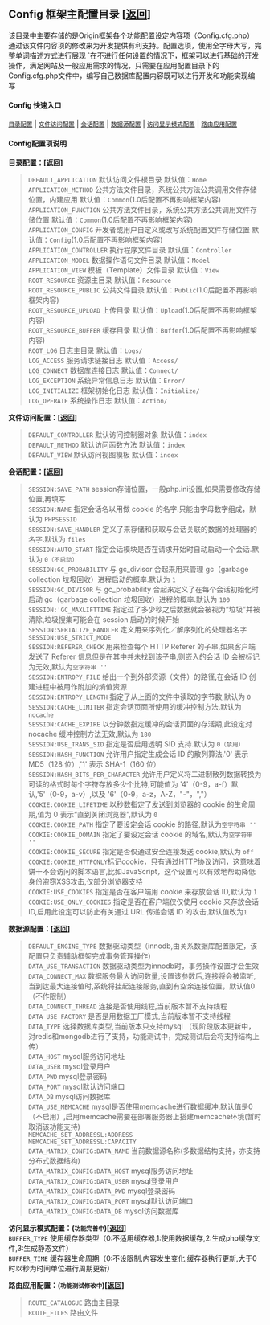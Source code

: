 ## Config 框架主配置目录 [<a href="https://github.com/shenqiwei/Origin-Framework/tree/master/Origin">返回</a>]
该目录中主要存储的是Origin框架各个功能配置设定内容项（Config.cfg.php）
通过该文件内容项的修改来为开发提供有利支持。配置选项，使用全字母大写，完整单词描述方式进行展现
`在不进行任何设置的情况下，框架可以进行基础的开发操作，满足网站及一般应用需求的情况，只需要在应用配置目录下的Config.cfg.php文件中，编写自己数据库配置内容既可以进行开发和功能实现编写

#### Config 快速入口
[`目录配置`](#config_dir) | [`文件访问配置`](#config_file) | [`会话配置`](#config_session) | [`数据源配置`](#config_db) | [`访问显示模式配置`](#config_view) | [`路由应用配置`](#config_route) 

#### Config配置项说明
<span id='config_dir'></span>
__目录配置：[[返回](#config)]__  
>`DEFAULT_APPLICATION` 默认访问文件根目录 默认值：`Home`   
`APPLICATION_METHOD` 公共方法文件目录，系统公共方法公共调用文件存储位置，内建应用 默认值：`Common`(1.0后配置不再影响框架内容)    
`APPLICATION_FUNCTION` 公共方法文件目录，系统公共方法公共调用文件存储位置 默认值：`Common`(1.0后配置不再影响框架内容)    
`APPLICATION_CONFIG` 开发者或用户自定义或改写系统配置文件存储位置 默认值：`Config`(1.0后配置不再影响框架内容)    
`APPLICATION_CONTROLLER` 执行程序文件目录 默认值：`Controller`  
`APPLICATION_MODEL` 数据操作语句文件目录 默认值：`Model`  
`APPLICATION_VIEW` 模板（Template）文件目录 默认值：`View`  
`ROOT_RESOURCE` 资源主目录 默认值：`Resource`   
`ROOT_RESOURCE_PUBLIC` 公共文件目录 默认值：`Public`(1.0后配置不再影响框架内容)  
`ROOT_RESOURCE_UPLOAD` 上传目录 默认值：`Upload`(1.0后配置不再影响框架内容)  
>`ROOT_RESOURCE_BUFFER` 缓存目录 默认值：`Buffer`(1.0后配置不再影响框架内容)   
`ROOT_LOG` 日志主目录 默认值：`Logs/`  
`LOG_ACCESS` 服务请求链接日志 默认值：`Access/`  
`LOG_CONNECT` 数据库连接日志 默认值：`Connect/`   
`LOG_EXCEPTION` 系统异常信息日志 默认值：`Error/`  
`LOG_INITIALIZE` 框架初始化日志 默认值：`Initialize/`  
`LOG_OPERATE` 系统操作日志 默认值：`Action/`  

<span id='config_file'></span>
__文件访问配置：[[返回](#config)]__
>`DEFAULT_CONTROLLER` 默认访问控制器对象 默认值：`index`  
`DEFAULT_METHOD` 默认访问函数方法 默认值：`index`  
`DEFAULT_VIEW`  默认访问视图模板 默认值：`index` 

<span id='config_session'></span>
__会话配置：[[返回](#config)]__   
>`SESSION:SAVE_PATH` session存储位置，一般php.ini设置,如果需要修改存储位置,再填写  
`SESSION:NAME` 指定会话名以用做 cookie 的名字.只能由字母数字组成，默认为 `PHPSESSID`  
`SESSION:SAVE_HANDLER` 定义了来存储和获取与会话关联的数据的处理器的名字.默认为 `files`  
`SESSION:AUTO_START` 指定会话模块是否在请求开始时自动启动一个会话.默认为 `0（不启动）`  
`SESSION:GC_PROBABILITY` 与 gc_divisor 合起来用来管理 gc（garbage collection 垃圾回收）进程启动的概率.默认为 `1`  
`SESSION:GC_DIVISOR` 与 gc_probability 合起来定义了在每个会话初始化时启动 gc（garbage collection 垃圾回收）进程的概率.默认为 `100`  
`SESSION:'GC_MAXLIFTTIME` 指定过了多少秒之后数据就会被视为“垃圾”并被清除,垃圾搜集可能会在 session 启动的时候开始  
`SESSION:SERIALIZE_HANDLER` 定义用来序列化／解序列化的处理器名字  
`SESSION:USE_STRICT_MODE`  
`SESSION:REFERER_CHECK` 用来检查每个 HTTP Referer 的子串,如果客户端发送了 Referer 信息但是在其中并未找到该子串,则嵌入的会话 ID 会被标记为无效,默认为`空字符串 ''`  
`SESSION:ENTROPY_FILE` 给出一个到外部资源（文件）的路径,在会话 ID 创建进程中被用作附加的熵值资源  
`SESSION:ENTROPY_LENGTH` 指定了从上面的文件中读取的字节数,默认为 `0`  
`SESSION:CACHE_LIMITER` 指定会话页面所使用的缓冲控制方法.默认为 `nocache`  
`SESSION:CACHE_EXPIRE` 以分钟数指定缓冲的会话页面的存活期,此设定对 nocache 缓冲控制方法无效,默认为 `180`  
`SESSION:USE_TRANS_SID` 指定是否启用透明 SID 支持.默认为 `0（禁用）`  
`SESSION:HASH_FUNCTION` 允许用户指定生成会话 ID 的散列算法.'0' 表示 MD5（128 位）,'1' 表示 SHA-1（160 位）  
`SESSION:HASH_BITS_PER_CHARACTER` 允许用户定义将二进制散列数据转换为可读的格式时每个字符存放多少个比特,可能值为 '4'（0-9，a-f）默认,'5'（0-9，a-v）,以及 '6'（0-9，a-z，A-Z，"-"，","）  
`COOKIE:COOKIE_LIFETIME` 以秒数指定了发送到浏览器的 cookie 的生命周期,值为 0 表示“直到关闭浏览器”,默认为 `0`  
`COOKIE:COOKIE_PATH` 指定了要设定会话 cookie 的路径,默认为`空字符串 ''`  
`COOKIE:COOKIE_DOMAIN` 指定了要设定会话 cookie 的域名,默认为`空字符串 ''`  
`COOKIE:COOKIE_SECURE` 指定是否仅通过安全连接发送 cookie,默认为 `off`  
`COOKIE:COOKIE_HTTPONLY`标记cookie，只有通过HTTP协议访问，这意味着饼干不会访问的脚本语言,比如JavaScript，这个设置可以有效地帮助降低身份盗窃XSS攻击,仅部分浏览器支持  
`COOKIE:USE_COOKIES` 指定是否在客户端用 cookie 来存放会话 ID,默认为 `1`  
`COOKIE:USE_ONLY_COOKIES` 指定是否在客户端仅仅使用 cookie 来存放会话 ID,启用此设定可以防止有关通过 URL 传递会话 ID 的攻击,默认值改为`1`  

<span id='config_db'></span>
__数据源配置：[[返回](#config)]__  
>`DEFAULT_ENGINE_TYPE` 数据驱动类型（innodb,由关系数据库配置限定，该配置只负责辅助框架完成事务管理操作）  
`DATA_USE_TRANSACTION` 数据驱动类型为innodb时，事务操作设置才会生效  
`DATA_CONNECT_MAX` 数据服务最大访问数量,设置该参数后,连接将会被监听,当到达最大连接值时,系统将挂起连接服务,直到有空余连接位置，默认值0（不作限制）  
`DATA_CONNECT_THREAD` 连接是否使用线程,当前版本暂不支持线程  
`DATA_USE_FACTORY` 是否是用数据工厂模式,当前版本暂不支持线程  
`DATA_TYPE` 选择数据库类型,当前版本只支持mysql （现阶段版本更新中，对redis和mongodb进行了支持，功能测试中，完成测试后会将支持结构上传）  
`DATA_HOST`  mysql服务访问地址  
`DATA_USER`  mysql登录用户  
`DATA_PWD` mysql登录密码  
`DATA_PORT`  mysql默认访问端口  
`DATA_DB` mysql访问数据库  
`DATA_USE_MEMCACHE` mysql是否使用memcache进行数据缓冲,默认值是0（不启用）,启用memcache需要在部署服务器上搭建memcache环境(暂时取消该功能支持)  
`MEMCACHE_SET_ADDRESSL:ADDRESS`  
`MEMCACHE_SET_ADDRESSL:CAPACITY`  
`DATA_MATRIX_CONFIG:DATA_NAME` 当前数据源名称(多数据结构支持，亦支持分布式数据结构)  
`DATA_MATRIX_CONFIG:DATA_HOST` mysql服务访问地址  
`DATA_MATRIX_CONFIG:DATA_USER` mysql登录用户  
`DATA_MATRIX_CONFIG:DATA_PWD` mysql登录密码  
`DATA_MATRIX_CONFIG:DATA_PORT` mysql默认访问端口  
`DATA_MATRIX_CONFIG:DATA_DB` mysql访问数据库  

<span id='config_view'></span>
__访问显示模式配置：(`功能完善中`)[[返回](#config)]__  
`BUFFER_TYPE` 使用缓存器类型（0:不适用缓存器,1:使用数据缓存,2:生成php缓存文件,3:生成静态文件）  
`BUFFER_TIME` 缓存器生命周期（0:不设限制,内容发生变化,缓存器执行更新,大于0时以秒为时间单位进行周期更新）  

<span id='config_route'></span>
__路由应用配置：(`功能测试修改中`)[[返回](#config)]__  
>`ROUTE_CATALOGUE` 路由主目录  
`ROUTE_FILES` 路由文件